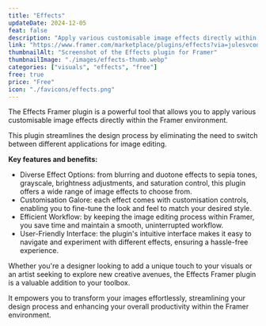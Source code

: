 ```yaml
---
title: "Effects"
updateDate: 2024-12-05
feat: false
description: "Apply various customisable image effects directly within the Framer environment."
link: "https://www.framer.com/marketplace/plugins/effects?via=julesvcode"
thumbnailAlt: "Screenshot of the Effects plugin for Framer"
thumbnailImage: "./images/effects-thumb.webp"
categories: ["visuals", "effects", "free"]
free: true
price: "Free"
icon: "./favicons/effects.png"
---
```


The Effects Framer plugin is a powerful tool that allows you to apply various customisable image effects directly within the Framer environment. 

This plugin streamlines the design process by eliminating the need to switch between different applications for image editing.

<b>Key features and benefits:</b>
- Diverse Effect Options: from blurring and duotone effects to sepia tones, grayscale, brightness adjustments, and saturation control, this plugin offers a wide range of image effects to choose from.
- Customisation Galore: each effect comes with customisation controls, enabling you to fine-tune the look and feel to match your desired style.
- Efficient Workflow: by keeping the image editing process within Framer, you save time and maintain a smooth, uninterrupted workflow.
- User-Friendly Interface: the plugin's intuitive interface makes it easy to navigate and experiment with different effects, ensuring a hassle-free experience.

Whether you're a designer looking to add a unique touch to your visuals or an artist seeking to explore new creative avenues, the Effects Framer plugin is a valuable addition to your toolbox. 

It empowers you to transform your images effortlessly, streamlining your design process and enhancing your overall productivity within the Framer environment.